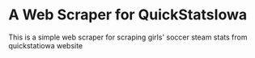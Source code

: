 # A Web Scraper for QuickStatsIowa
This is a simple web scraper for scraping girls' soccer steam stats from quickstatiowa website
